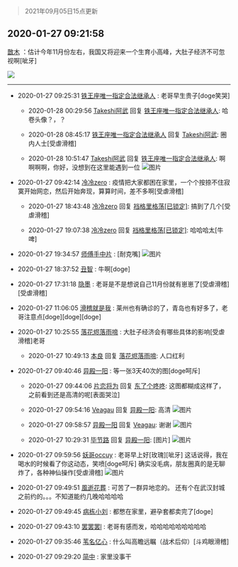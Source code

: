 > 2021年09月05日15点更新
<link rel="stylesheet" href="https://cdn.jsdelivr.net/gh/taotie6/sampleJSON@main/css/photo_show.css">


 ## 2020-01-27 09:21:58 

 [㪚木](https://www.coolapk.com/feed/16106649?shareKey=YzAyMjI4NGJjZmQ2NjEzMTc1Mjg~) ：估计今年11月份左右，我国又将迎来一个生育小高峰，大肚子经济不可忽视啊[呲牙] 

<div class="album">
<img class="img-item" src="https://image.coolapk.com/feed/2019/0314/14/1081091_1552545126_9026@277x194.gif" />
</div>

 ------- 

- 2020-01-27 09:25:31 [铁王座唯一指定合法继承人](uid=796638) : 老哥早生贵子[doge笑哭] 

    - 2020-01-28 00:29:56 [Takeshi阿武](uid=2891233) 回复 [铁王座唯一指定合法继承人](uid=796638): 哈卷头像？，？ 

    - 2020-01-28 08:45:17 [铁王座唯一指定合法继承人](uid=796638) 回复 [Takeshi阿武](uid=2891233): 圈内人士[受虐滑稽] 

    - 2020-01-28 10:51:47 [Takeshi阿武](uid=2891233) 回复 [铁王座唯一指定合法继承人](uid=796638): 啊啊啊啊，你好，没想到在这里能遇到一位 ![图片](https://image.coolapk.com/feed/2020/0127/21/2891233_641ffe99_0533_6636@167x198.jpeg)

- 2020-01-27 09:42:14 [冷冷zero](uid=1161800) : 疫情把大家都困在家里，一个个按捺不住寂寞开始网恋，然后开始奔现，算算时间，差不多啊[受虐滑稽] 

    - 2020-01-27 18:43:48 [冷冷zero](uid=1161800) 回复 [裆格里格荡[已锁定]](uid=644945): 搞到了几个[受虐滑稽] 

    - 2020-01-27 19:07:38 [冷冷zero](uid=1161800) 回复 [裆格里格荡[已锁定]](uid=644945): 哈哈哈太[牛啤] 

- 2020-01-27 19:34:57 [师傅手中片](uid=1467971) : [耐克嘴] ![图片](https://image.coolapk.com/feed/2020/0127/19/1467971_73b5e4cc_4895_2663@826x551.jpeg)

- 2020-01-27 18:37:52 [丑智](uid=1648114) : 牛啊[doge] 

- 2020-01-27 17:31:18 [隐墨](uid=683778) : 老哥是不是想说自己11月份就有崽崽了[受虐滑稽][受虐滑稽] 

- 2020-01-27 11:06:05 [滑稽就是我](uid=1648504) : 莱州也有确诊的了，青岛也有好多了，老哥注意点[doge][doge][doge] 

- 2020-01-27 10:25:55 [落花烬落雨啼](uid=1966083) : 大肚子经济会有哪些具体的影响[受虐滑稽]老哥 

    - 2020-01-27 10:49:13 [本良](uid=485458) 回复 [落花烬落雨啼](uid=1966083): 人口红利 

- 2020-01-27 09:40:46 [异殿一阳](uid=2299273) : 等一张3天40次的图[doge呵斥] 

    - 2020-01-27 09:44:06 [片恋将为](uid=3103451) 回复 [东了个咚咚](uid=1194756): 这图都糊成这样了，之前看到还是高清的呢[表面哭泣] 

    - 2020-01-27 09:54:16 [Veagau](uid=691610) 回复 [异殿一阳](uid=2299273): 高清 ![图片](https://image.coolapk.com/feed/2020/0127/09/691610_6e777429_0056_0109@1080x2337.jpeg)

    - 2020-01-27 09:58:57 [异殿一阳](uid=2299273) 回复 [Veagau](uid=691610): 谢谢 ![图片](https://image.coolapk.com/feed/2020/0127/09/2299273_c8db3ead_0336_2801@720x1280.jpeg)

    - 2020-01-27 10:29:31 [毕节路](uid=1512528) 回复 [异殿一阳](uid=2299273): [图片] ![图片](https://image.coolapk.com/feed/2020/0127/10/1512528_423ca028_2169_932@722x4477.jpeg)

- 2020-01-27 09:59:56 [妖哥occuy](uid=1388591) : 老哥早上好[玫瑰][呲牙]
这话说得，我在喝水的时候看了你这动态，笑喷[doge呵斥]
确实没毛病，朋友圈真的是无聊炸了，各种神仙操作[受虐滑稽] ![图片](https://image.coolapk.com/feed/2020/0127/09/1388591_a8c7a5f9_0395_4466@61x65.jpeg)

- 2020-01-27 09:49:51 [風逝花葬](uid=739984) : 可苦了一群异地恋的。
还有个在武汉封城之前约的。。。不知道能约几晚哈哈哈哈 

- 2020-01-27 09:49:45 [病栋小刘](uid=1558516) : 都憋在家里，避孕套都卖完了[doge] 

- 2020-01-27 09:43:10 [罢罢罢l](uid=1444802) : 老哥有感而发，哈哈哈哈哈哈哈哈哈 

- 2020-01-27 09:35:46 [苇名亿心](uid=1968788) : 什么叫高瞻远瞩（战术后仰）[斗鸡眼滑稽] 

- 2020-01-27 09:29:20 [简中](uid=1035343) : 家里没事干 

